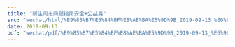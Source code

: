 ```yaml
---
title: "新生同志问题指南安全+公益篇"
src: "wechat/html/%E9%85%B7%E5%84%BF%E8%AE%BA%E5%9D%9B_2019-09-13_%E6%96%B0%E7%94%9F%E5%90%8C%E5%BF%97%E9%97%AE%E9%A2%98%E6%8C%87%E5%8D%97%E5%AE%89%E5%85%A8%2B%E5%85%AC%E7%9B%8A%E7%AF%87.html"
date: 2019-09-13
pdf: "wechat/pdf/%E9%85%B7%E5%84%BF%E8%AE%BA%E5%9D%9B_2019-09-13_%E6%96%B0%E7%94%9F%E5%90%8C%E5%BF%97%E9%97%AE%E9%A2%98%E6%8C%87%E5%8D%97%E5%AE%89%E5%85%A8%2B%E5%85%AC%E7%9B%8A%E7%AF%87.pdf"
---
```

